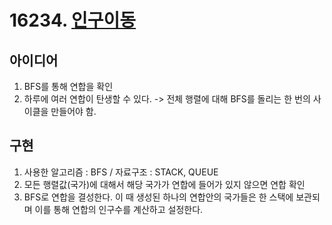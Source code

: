 # 16234. [인구이동](https://www.acmicpc.net/problem/16234)  

## 아이디어  
1. BFS를 통해 연합을 확인  
2. 하루에 여러 연합이 탄생할 수 있다. -> 전체 행렬에 대해 BFS를 돌리는 한 번의 사이클을 만들어야 함.  
  
## 구현  
1. 사용한 알고리즘 : BFS / 자료구조 : STACK, QUEUE  
2. 모든 행렬값(국가)에 대해서 해당 국가가 연합에 들어가 있지 않으면 연합 확인  
3. BFS로 연합을 결성한다. 이 때 생성된 하나의 연합안의 국가들은 한 스택에 보관되며 이를 통해 연합의 인구수를 계산하고 설정한다.
